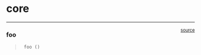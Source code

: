 # core


<!-- WARNING: THIS FILE WAS AUTOGENERATED! DO NOT EDIT! -->

------------------------------------------------------------------------

<a
href="https://github.com/2catycm/CosmicSelection/blob/main/cosmic_selection/core.py#L9"
target="_blank" style="float:right; font-size:smaller">source</a>

### foo

>      foo ()
